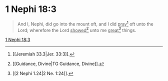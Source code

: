 # 1 Nephi 18:3

> And I, Nephi, did go into the mount oft, and I did <u>pray</u>[^a] oft unto the Lord; wherefore the Lord <u>showed</u>[^b] unto me <u>great</u>[^c] things.

[1 Nephi 18:3](https://www.churchofjesuschrist.org/study/scriptures/bofm/1-ne/18?lang=eng&id=p3#p3)


[^a]: [[Jeremiah 33.3|Jer. 33:3]].  
[^b]: [[Guidance, Divine|TG Guidance, Divine]].  
[^c]: [[2 Nephi 1.24|2 Ne. 1:24]].  
